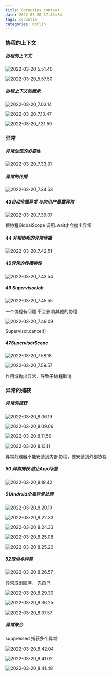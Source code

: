 ```yaml
---
title: Corouties_context
date: 2022-03-20 17:48:54
tags: coroutie
categories: Kotlin
---
```




### 协程的上下文

##### 协程的上下文

![2022-03-20_5.51.40](/Users/m/Documents/BLOG/source/_posts/Corouties-context/2022-03-20_5.51.40.png)

![2022-03-20_5.57.50](/Users/m/Documents/BLOG/source/_posts/Corouties-context/2022-03-20_6.02.42.png)



##### 协程上下文的继承

![2022-03-20_7.03.14](/Users/m/Documents/BLOG/source/_posts/Corouties-context/2022-03-20_7.03.14.png)



![2022-03-20_7.10.47](/Users/m/Documents/BLOG/source/_posts/Corouties-context/2022-03-20_7.10.47.png)



![2022-03-20_7.31.59](/Users/m/Documents/BLOG/source/_posts/Corouties-context/2022-03-20_7.31.59.png)

### 异常

##### 异常处理的必要性

![2022-03-20_7.33.31](/Users/m/Documents/BLOG/source/_posts/Corouties-context/2022-03-20_7.33.31.png)



##### 异常的传播

![2022-03-20_7.34.53](/Users/m/Documents/BLOG/source/_posts/Corouties-context/2022-03-20_7.34.53.png)

##### 43自动传播异常 与向用户暴露异常



![2022-03-20_7.39.07](/Users/m/Documents/BLOG/source/_posts/Corouties-context/2022-03-20_7.39.07.png)



根协程GlobalScope 调用.wait才会抛出异常

##### 44 非根协程的异常传播

![2022-03-20_7.42.51](/Users/m/Documents/BLOG/source/_posts/Corouties-context/2022-03-20_7.42.51.png)

##### 45异常的传播特性

![2022-03-20_7.43.54](/Users/m/Documents/BLOG/source/_posts/Corouties-context/2022-03-20_7.43.54.png)

##### 46 SupervisorJob

![2022-03-20_7.45.55](/Users/m/Documents/BLOG/source/_posts/Corouties-context/2022-03-20_7.45.55.png)



一个协程有问题 不会影响其他的协程

![2022-03-20_7.49.09](/Users/m/Documents/BLOG/source/_posts/Corouties-context/2022-03-20_7.49.09.png)

Supervisor.cancel()



##### 47SupervisorScope



![2022-03-20_7.58.18](/Users/m/Documents/BLOG/source/_posts/Corouties-context/2022-03-20_7.58.18.png)

![2022-03-20_7.59.57](/Users/m/Documents/BLOG/source/_posts/Corouties-context/2022-03-20_7.59.57.png)

作用域抛出异常，导致子协程取消



### 异常的捕获

##### 异常的捕获

![2022-03-20_8.06.19](/Users/m/Documents/BLOG/source/_posts/Corouties-context/2022-03-20_8.06.19.png)

![2022-03-20_8.09.06](/Users/m/Documents/BLOG/source/_posts/Corouties-context/2022-03-20_8.09.06.png)

![2022-03-20_8.11.56](/Users/m/Documents/BLOG/source/_posts/Corouties-context/2022-03-20_8.11.56.png)



![2022-03-20_8.13.11](/Users/m/Documents/BLOG/source/_posts/Corouties-context/2022-03-20_8.13.11.png)

异常处理器不能安装到内部协程，要安装到外部协程



##### 50 异常捕获 防止App闪退

![2022-03-20_8.19.42](/Users/m/Documents/BLOG/source/_posts/Corouties-context/2022-03-20_8.19.42.png)

##### 51Android全局异常处理

![2022-03-20_8.20.19](/Users/m/Documents/BLOG/source/_posts/Corouties-context/2022-03-20_8.20.19.png)



![2022-03-20_8.22.33](/Users/m/Documents/BLOG/source/_posts/Corouties-context/2022-03-20_8.22.33.png)

![2022-03-20_8.24.33](/Users/m/Documents/BLOG/source/_posts/Corouties-context/2022-03-20_8.24.33.png)

![2022-03-20_8.25.08](/Users/m/Documents/BLOG/source/_posts/Corouties-context/2022-03-20_8.25.08.png)

![2022-03-20_8.25.20](/Users/m/Documents/BLOG/source/_posts/Corouties-context/2022-03-20_8.25.20.png)

##### 52取消与异常

![2022-03-20_8.26.57](/Users/m/Documents/BLOG/source/_posts/Corouties-context/2022-03-20_8.26.57.png)







异常取消顺序， 先自己

![2022-03-20_8.29.30](/Users/m/Documents/BLOG/source/_posts/Corouties-context/2022-03-20_8.29.30.png)



![2022-03-20_8.36.25](/Users/m/Documents/BLOG/source/_posts/Corouties-context/2022-03-20_8.36.25.png)

![2022-03-20_8.37.57](/Users/m/Documents/BLOG/source/_posts/Corouties-context/2022-03-20_8.37.57.png)



##### 异常聚合

suppressed 捕获多个异常

![2022-03-20_8.42.04](/Users/m/Documents/BLOG/source/_posts/Corouties-context/2022-03-20_8.42.04.png)



![2022-03-20_8.41.02](/Users/m/Documents/BLOG/source/_posts/Corouties-context/2022-03-20_8.41.02.png)

![2022-03-20_8.41.48](/Users/m/Documents/BLOG/source/_posts/Corouties-context/2022-03-20_8.41.48.png)



